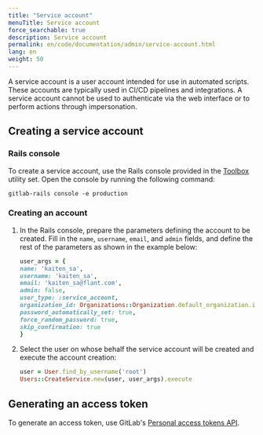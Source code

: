```yaml
---
title: "Service account"
menuTitle: Service account
force_searchable: true
description: Service account
permalink: en/code/documentation/admin/service-account.html
lang: en
weight: 50
---
```


A service account is a user account intended for use in automated scripts. These accounts are typically used in CI/CD pipelines and integrations. A service account cannot be used to authenticate via the web interface or to perform actions through impersonation.

## Creating a service account

### Rails console

To create a service account, use the Rails console provided in the [Toolbox](https://deckhouse.io/products/kubernetes-platform/modules/code/stable/maintenance.html#toolbox) utility set.
Open the console by running the following command:

```shell
gitlab-rails console -e production
```

### Creating an account

1. In the Rails console, prepare the parameters defining the account to be created.
   Fill in the `name`, `username`, `email`, and `admin` fields,
   and define the rest of the parameters as shown in the example below:

   ```ruby
   user_args = {
   name: 'kaiten_sa',
   username: 'kaiten_sa',
   email: 'kaiten_sa@flant.com',
   admin: false,
   user_type: :service_account,
   organization_id: Organizations::Organization.default_organization.id,
   password_automatically_set: true,
   force_random_password: true,
   skip_confirmation: true
   }
   ```

1. Select the user on whose behalf the service account will be created and execute the account creation:

   ```ruby
   user = User.find_by_username('root')
   Users::CreateService.new(user, user_args).execute
   ```

## Generating an access token

To generate an access token, use GitLab's [Personal access tokens API](https://docs.gitlab.com/api/personal_access_tokens/).
